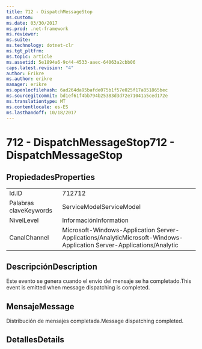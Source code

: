 ```yaml
---
title: 712 - DispatchMessageStop
ms.custom: 
ms.date: 03/30/2017
ms.prod: .net-framework
ms.reviewer: 
ms.suite: 
ms.technology: dotnet-clr
ms.tgt_pltfrm: 
ms.topic: article
ms.assetid: 5e1894a6-9c44-4533-aaec-64063a2cbb06
caps.latest.revision: "4"
author: Erikre
ms.author: erikre
manager: erikre
ms.openlocfilehash: 6ad264da95bafde075b1f57e025f17a851865bec
ms.sourcegitcommit: bd1ef61f4bb794b25383d3d72e71041a5ced172e
ms.translationtype: MT
ms.contentlocale: es-ES
ms.lasthandoff: 10/18/2017
---
```

# <a name="712---dispatchmessagestop"></a><span data-ttu-id="e0970-102">712 - DispatchMessageStop</span><span class="sxs-lookup"><span data-stu-id="e0970-102">712 - DispatchMessageStop</span></span>
## <a name="properties"></a><span data-ttu-id="e0970-103">Propiedades</span><span class="sxs-lookup"><span data-stu-id="e0970-103">Properties</span></span>  
  
|||  
|-|-|  
|<span data-ttu-id="e0970-104">Id.</span><span class="sxs-lookup"><span data-stu-id="e0970-104">ID</span></span>|<span data-ttu-id="e0970-105">712</span><span class="sxs-lookup"><span data-stu-id="e0970-105">712</span></span>|  
|<span data-ttu-id="e0970-106">Palabras clave</span><span class="sxs-lookup"><span data-stu-id="e0970-106">Keywords</span></span>|<span data-ttu-id="e0970-107">ServiceModel</span><span class="sxs-lookup"><span data-stu-id="e0970-107">ServiceModel</span></span>|  
|<span data-ttu-id="e0970-108">Nivel</span><span class="sxs-lookup"><span data-stu-id="e0970-108">Level</span></span>|<span data-ttu-id="e0970-109">Información</span><span class="sxs-lookup"><span data-stu-id="e0970-109">Information</span></span>|  
|<span data-ttu-id="e0970-110">Canal</span><span class="sxs-lookup"><span data-stu-id="e0970-110">Channel</span></span>|<span data-ttu-id="e0970-111">Microsoft-Windows-Application Server-Applications/Analytic</span><span class="sxs-lookup"><span data-stu-id="e0970-111">Microsoft-Windows-Application Server-Applications/Analytic</span></span>|  
  
## <a name="description"></a><span data-ttu-id="e0970-112">Descripción</span><span class="sxs-lookup"><span data-stu-id="e0970-112">Description</span></span>  
 <span data-ttu-id="e0970-113">Este evento se genera cuando el envío del mensaje se ha completado.</span><span class="sxs-lookup"><span data-stu-id="e0970-113">This event is emitted when message dispatching is completed.</span></span>  
  
## <a name="message"></a><span data-ttu-id="e0970-114">Mensaje</span><span class="sxs-lookup"><span data-stu-id="e0970-114">Message</span></span>  
 <span data-ttu-id="e0970-115">Distribución de mensajes completada.</span><span class="sxs-lookup"><span data-stu-id="e0970-115">Message dispatching completed.</span></span>  
  
## <a name="details"></a><span data-ttu-id="e0970-116">Detalles</span><span class="sxs-lookup"><span data-stu-id="e0970-116">Details</span></span>
